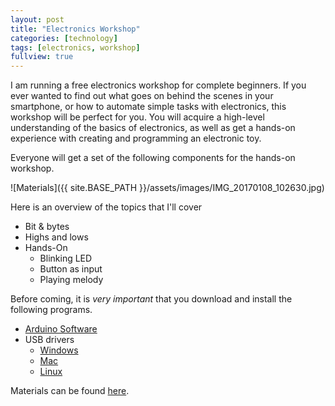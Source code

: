 ```yaml
---
layout: post
title: "Electronics Workshop"
categories: [technology]
tags: [electronics, workshop]
fullview: true
---
```


I am running a free electronics workshop for complete beginners. If you ever wanted to find out what goes on behind the scenes in your smartphone, or how to automate simple tasks with electronics, this workshop will be perfect for you. You will acquire a high-level understanding of the basics of electronics, as well as get a hands-on experience with creating and programming an electronic toy.

Everyone will get a set of the following components for the hands-on workshop.

![Materials]({{ site.BASE_PATH }}/assets/images/IMG_20170108_102630.jpg)

Here is an overview of the topics that I'll cover  
* Bit & bytes
* Highs and lows
* Hands-On
    * Blinking LED
    * Button as input
    * Playing melody

Before coming, it is *very important* that you download and install the following programs.  
* [Arduino Software](https://www.arduino.cc/en/Main/Software)
* USB drivers
     * [Windows](https://github.com/changchuming/electronics-workshop/raw/master/Drivers/CH341SER_WINDOWS.zip)
     * [Mac](https://github.com/changchuming/electronics-workshop/raw/master/Drivers/CH34SER_MAC_FIXED.zip)
     * [Linux](https://github.com/changchuming/electronics-workshop/raw/master/Drivers/CH341SER_LINUX.ZIP)

Materials can be found [here](https://github.com/changchuming/electronics-workshop/raw/master/Materials.zip).

